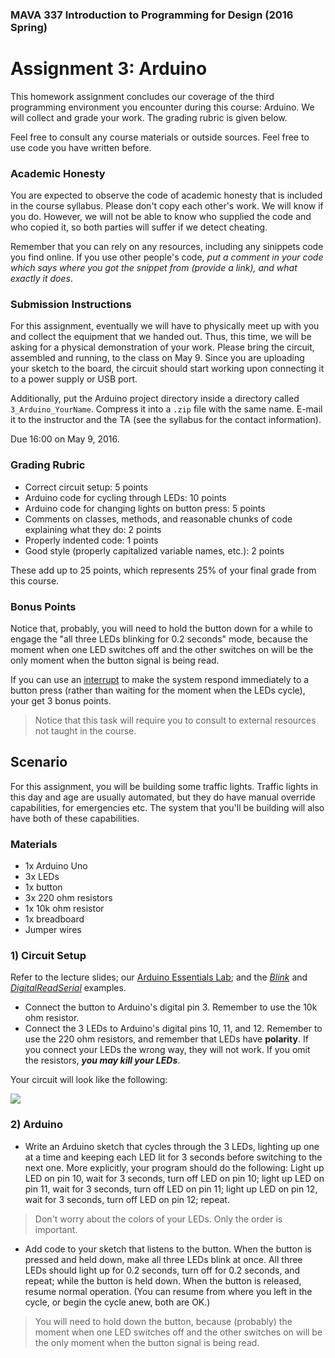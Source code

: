 ### MAVA 337 Introduction to Programming for Design  (2016 Spring)

# Assignment 3: Arduino

This homework assignment concludes our coverage of the third programming environment you encounter during this course: Arduino. We will collect and grade your work. The grading rubric is given below.

Feel free to consult any course materials or outside sources. Feel free to use code you have written before.

### Academic Honesty

You are expected to observe the code of academic honesty that is included in the course syllabus. Please don't copy each other's work. We will know if you do. However, we will not be able to know who supplied the code and who copied it, so both parties will suffer if we detect cheating.

Remember that you can rely on any resources, including any sinippets code you find online. If you use other people's code, *put a comment in your code which says where you got the snippet from (provide a link), and what exactly it does*.

### Submission Instructions

For this assignment, eventually we will have to physically meet up with you and collect the equipment that we handed out. Thus, this time, we will be asking for a physical demonstration of your work. Please bring the circuit, assembled and running, to the class on May 9. Since you are uploading your sketch to the board, the circuit should start working upon connecting it to a power supply or USB port.

Additionally, put the Arduino project directory inside a directory called `3_Arduino_YourName`. Compress it into a `.zip` file with the same name. E-mail it to the instructor and the TA (see the syllabus for the contact information).

Due 16:00 on May 9, 2016.

### Grading Rubric

- Correct circuit setup: 5 points
- Arduino code for cycling through LEDs: 10 points
- Arduino code for changing lights on button press: 5 points
- Comments on classes, methods, and reasonable chunks of code explaining what they do: 2 points
- Properly indented code: 1 points
- Good style (properly capitalized variable names, etc.): 2 points

These add up to 25 points, which represents 25% of your final grade from this course.

### Bonus Points

Notice that, probably, you will need to hold the button down for a while to engage the "all three LEDs blinking for 0.2 seconds" mode, because the moment when one LED switches off and the other switches on will be the only moment when the button signal is being read.

If you can use an [interrupt](http://playground.arduino.cc/Code/Interrupts) to make the system respond immediately to a button press (rather than waiting for the moment when the LEDs cycle), your get 3 bonus points.

> Notice that this task will require you to consult to external resources not taught in the course.

## Scenario

For this assignment, you will be building some traffic lights. Traffic lights in this day and age are usually automated, but they do have manual override capabilities, for emergencies etc. The system that you'll be building will also have both of these capabilities.

### Materials

- 1x Arduino Uno
- 3x LEDs
- 1x button
- 3x 220 ohm resistors
- 1x 10k ohm resistor
- 1x breadboard
- Jumper wires

### 1) Circuit Setup

Refer to the lecture slides; our [Arduino Essentials Lab](https://github.com/mbaytas/MAVA337Labs/tree/master/Lab7_Arduino_Essentials); and the [*Blink*](https://www.arduino.cc/en/Tutorial/Blink) and [*DigitalReadSerial*](httpshttps://www.arduino.cc/en/Tutorial/DigitalReadSerial) examples.

- Connect the button to Arduino's digital pin 3. Remember to use the 10k ohm resistor.
- Connect the 3 LEDs to Arduino's digital pins 10, 11, and 12. Remember to use the 220 ohm resistors, and remember that LEDs have **polarity**. If you connect your LEDs the wrong way, they will not work. If you omit the resistors, ***you may kill your LEDs***.

Your circuit will look like the following:

![](http://arduino.sundh.com/wp-content/uploads/2012/11/arduino_sundh_random_leds1.png)

### 2) Arduino

- Write an Arduino sketch that cycles through the 3 LEDs, lighting up one at a time and keeping each LED lit for 3 seconds before switching to the next one. More explicitly, your program should do the following: Light up LED on pin 10, wait for 3 seconds, turn off LED on pin 10; light up LED on pin 11, wait for 3 seconds, turn off LED on pin 11; light up LED on pin 12, wait for 3 seconds, turn off LED on pin 12; repeat.
 
> Don't worry about the colors of your LEDs. Only the order is important.

- Add code to your sketch that listens to the button. When the button is pressed and held down, make all three LEDs blink at once. All three LEDs should light up for 0.2 seconds, turn off for 0.2 seconds, and repeat; while the button is held down. When the button is released, resume normal operation. (You can resume from where you left in the cycle, or begin the cycle anew, both are OK.)

> You will need to hold down the button, because (probably) the moment when one LED switches off and the other switches on will be the only moment when the button signal is being read.
